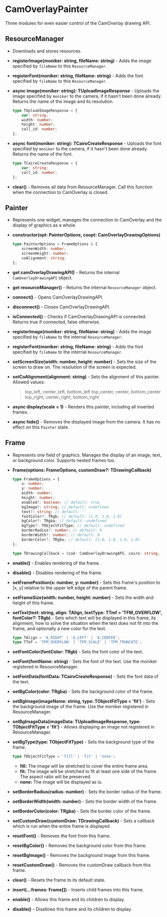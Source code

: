 # CamOverlayPainter

Three modules for even easier control of the CamOverlay drawing API.

## ResourceManager

-   Downloads and stores resources.

-   **registerImage(moniker: string, fileName: string)** - Adds the image specified by `fileName` to this `ResourceManager`.

-   **registerFont(moniker: string, fileName: string)** - Adds the font specified by `fileName` to this `ResourceManager`.

-   **async image(moniker: string): TUploadImageResponse** - Uploads the image specified by `moniker` to the camera, if it hasn't been done already. Returns the name of the image and its resolution.

    ```typescript
    type TUploadImageResponse = {
        var: string;
        width: number;
        height: number;
        call_id: number;
    };
    ```

-   **async font(moniker: string): TCairoCreateResponse** - Uploads the font specified by `moniker` to the camera, if it hasn't been done already. Returns the name of the font.

    ```typescript
    type TCairoCreateResponse = {
        var: string;
        call_id: number;
    };
    ```

-   **clear()** - Removes all data from ResourceManager. Call this function when the connection to CamOverlay is closed.

## Painter

-   Represents one widget, manages the connection to CamOverlay and the display of graphics as a whole.

-   **constructor(opt: PainterOptions, coopt: CamOverlayDrawingOptions)**

    ```typescript
    type PainterOptions = FrameOptions & {
        screenWidth: number;
        screenHeight: number;
        coAlignment: string;
    };
    ```

-   **get camOverlayDrawingAPI()** - Returns the internal `CamOverlayDrawingAPI` object.

-   **get resourceManager()** - Returns the internal `ResourceManager` object.

-   **connect()** - Opens CamOverlayDrawingAPI.

-   **disconnect()** - Closes CamOverlayDrawingAPI.

-   **isConnected()** - Checks if CamOverlayDrawingAPI is connected. Returns true if connected, false otherwise.

-   **registerImage(moniker: string, fileName: string)** - Adds the image specified by `fileName` to the internal `ResourceManager`.

-   **registerFont(moniker: string, fileName: string)** - Adds the font specified by `fileName` to the internal `ResourceManager`.

-   **setScreenSize(width: number, height: number)** - Sets the size of the screen to draw on. The resolution of the screen is expected.

-   **setCoAlignment(alignment: string)** - Sets the alignment of this painter. Allowed values:

    > top_left, center_left, bottom_left
    > top_center, center, bottom_center
    > top_right, center_right, bottom_right

-   **async display(scale = 1)** - Renders this painter, including all inserted frames.

-   **async hide()** - Removes the displayed image from the camera. It has no effect on this `Painter` state.

## Frame

-   Represents one field of graphics. Manages the display of an image, text, or background color. Supports nested frames too.

-   **Frame(options: FrameOptions, customDraw?: TDrawingCallback)**

    ```typescript
    type FrameOptions = {
        x: number;
        y: number;
        width: number;
        height: number;
        enabled?: boolean; // default: true
        bgImage?: string; // default: undefined
        text?: string; // default: ''
        fontColor?: TRgb; // default: [1.0, 1.0, 1.0]
        bgColor?: TRgba; // default: undefined
        bgType?: TObjectFitType; // default: undefined
        borderRadius?: number; // default: 0
        borderWidth?: number; // default: 0
        borderColor?: TRgba; // default: [1.0, 1.0, 1.0, 1.0]
    };
    ```

    ```typescript
    type TDrawingCallback = (cod: CamOverlayDrawingAPI, cairo: string, info: TFrameInfo) => Promise<void>;
    ```

-   **enable()** - Enables rendering of the frame.

-   **disable()** - Disables rendering of the frame.

-   **setFramePosition(x: number, y: number)** - Sets this frame's position to [x, y] relative to the upper left edge of the parent frame.

-   **setFrameSize(width: number, height: number)** - Sets the width and height of this frame.

-   **setText(text: string, align: TAlign, textType: TTmf = 'TFM_OVERFLOW', fontColor?: TRgb)** - Sets which text will be displayed in this frame, its alignment, how to solve the situation when the text does not fit into the frame, and optionally a new color for the text.

    ```typescript
    type TAlign = 'A_RIGHT' | 'A_LEFT' | 'A_CENTER';
    type TTmf = 'TFM_OVERFLOW' | 'TFM_SCALE' | 'TFM_TRUNCATE';
    ```

-   **setFontColor(fontColor: TRgb)** - Sets the font color of the text.

-   **setFont(fontName: string)** - Sets the font of the text. Use the moniker registered in ResourceManager.

-   **setFontData(fontData: TCairoCreateResponse)** - Sets the font data of the text.

-   **setBgColor(color: TRgba)** - Sets the background color of the frame.

-   **setBgImage(imageName: string, type: TObjectFitType = 'fit')** - Sets the background image of the frame. Use the moniker registered in ResourceManager.

-   **setBgImageData(imageData: TUploadImageResponse, type: TObjectFitType = 'fit')** - Allows displaying an image not registered in ResourceManager.

-   **setBgType(type: TObjectFitType)** - Sets the background type of the frame.

    ```typescript
    type TObjectFitType = 'fill' | 'fit' | 'none';
    ```

    -   **fill:** The image will be stretched to cover the entire frame area.
    -   **fit:** The image will be stretched to fit at least one side of the frame. The aspect ratio will be preserved.
    -   **none:** The image will be displayed as is.

-   **setBorderRadius(radius: number)** - Sets the border radius of the frame.

-   **setBorderWidth(width: number)** - Sets the border width of the frame.

-   **setBorderColor(color: TRgba)** - Sets the border color of the frame.

-   **setCustomDraw(customDraw: TDrawingCallback)** - Sets a callback which is run when the entire frame is displayed.

-   **resetFont()** - Removes the font from this frame.

-   **resetBgColor()** - Removes the background color from this frame.

-   **resetBgImage()** - Removes the background image from this frame.

-   **resetCustomDraw()** - Removes the customDraw callback from this frame.

-   **clear()** - Resets the frame to its default state.

-   **insert(...frames: Frame[])** - Inserts child frames into this frame.

-   **enable()** - Allows this frame and its children to display.

-   **disable()** - Disallows this frame and its children to display.
